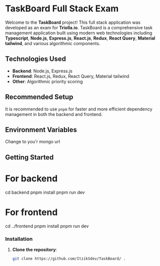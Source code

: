 # TaskBoard Full Stack Exam

Welcome to the **TaskBoard** project! This full stack application was developed as an exam for **Triolla.io**. TaskBoard is a comprehensive task management application built using modern web technologies including **Typescript**, **Node.js**, **Express.js**, **React.js**, **Redux**, **React Query**, **Material tailwind**, and various algorithmic components.

## Technologies Used

- **Backend**: Node.js, Express.js
- **Frontend**: React.js, Redux, React Query, Material tailwind
- **Other**: Algorithmic priority scoring

## Recommended Setup
It is recommended to use `pnpm` for faster and more efficient dependency management in both the backend and frontend.

## Environment Variables
Change to you'r mongo url

## Getting Started
# For backend
cd backend
pnpm install
pnpm run dev

# For frontend
cd ../frontend
pnpm install
pnpm run dev

### Installation

1. **Clone the repository**:
   ```bash
   git clone https://github.com/ItzikSdev/TaskBoard/ .